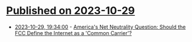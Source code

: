 # [Published on 2023-10-29](index.md)

* [2023-10-29, 19:34:00](https://yro.slashdot.org/story/23/10/29/1839254/americas-net-neutrality-question-should-the-fcc-define-the-internet-as-a-common-carrier?utm_source=rss1.0mainlinkanon&utm_medium=feed) - [America's Net Neutrality Question:  Should the FCC Define the Internet as a 'Common Carrier'?](https://yro.slashdot.org/story/23/10/29/1839254/americas-net-neutrality-question-should-the-fcc-define-the-internet-as-a-common-carrier?utm_source=rss1.0mainlinkanon&utm_medium=feed)
